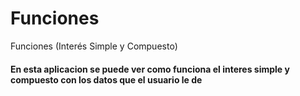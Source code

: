 # Funciones
Funciones (Interés Simple y Compuesto)
#### En esta aplicacion se puede ver como funciona el interes simple y compuesto con los datos que el usuario le de
